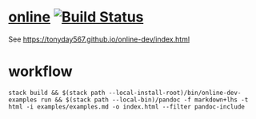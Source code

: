 [online](https://tonyday567.github.io/online-dev/index.html) [![Build Status](https://travis-ci.org/tonyday567/online-dev.png)](https://travis-ci.org/tonyday567/online-dev)
===

See https://tonyday567.github.io/online-dev/index.html

workflow
===

~~~
stack build && $(stack path --local-install-root)/bin/online-dev-examples run && $(stack path --local-bin)/pandoc -f markdown+lhs -t html -i examples/examples.md -o index.html --filter pandoc-include
~~~
